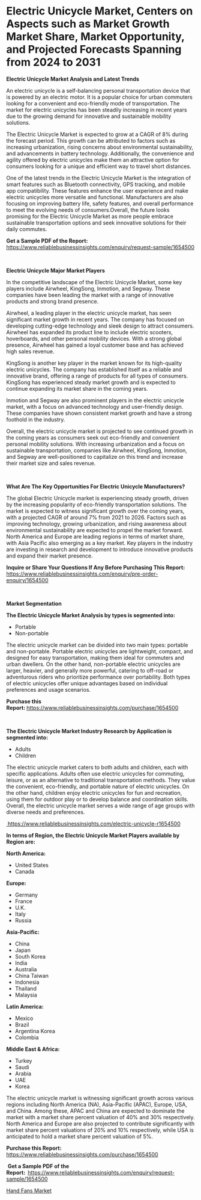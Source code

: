 <p><h1>Electric Unicycle Market, Centers on Aspects such as Market Growth Market Share, Market Opportunity, and Projected Forecasts Spanning from 2024 to 2031</h1></p><p><strong>Electric Unicycle Market Analysis and Latest Trends</strong></p>
<p><p>An electric unicycle is a self-balancing personal transportation device that is powered by an electric motor. It is a popular choice for urban commuters looking for a convenient and eco-friendly mode of transportation. The market for electric unicycles has been steadily increasing in recent years due to the growing demand for innovative and sustainable mobility solutions.</p><p>The Electric Unicycle Market is expected to grow at a CAGR of 8% during the forecast period. This growth can be attributed to factors such as increasing urbanization, rising concerns about environmental sustainability, and advancements in battery technology. Additionally, the convenience and agility offered by electric unicycles make them an attractive option for consumers looking for a unique and efficient way to travel short distances.</p><p>One of the latest trends in the Electric Unicycle Market is the integration of smart features such as Bluetooth connectivity, GPS tracking, and mobile app compatibility. These features enhance the user experience and make electric unicycles more versatile and functional. Manufacturers are also focusing on improving battery life, safety features, and overall performance to meet the evolving needs of consumers.Overall, the future looks promising for the Electric Unicycle Market as more people embrace sustainable transportation options and seek innovative solutions for their daily commutes.</p></p>
<p><strong>Get a Sample PDF of the Report:&nbsp;</strong> <a href="https://www.reliablebusinessinsights.com/enquiry/request-sample/1654500">https://www.reliablebusinessinsights.com/enquiry/request-sample/1654500</a></p>
<p>&nbsp;</p>
<p><strong>Electric Unicycle Major Market Players</strong></p>
<p><p>In the competitive landscape of the Electric Unicycle Market, some key players include Airwheel, KingSong, Inmotion, and Segway. These companies have been leading the market with a range of innovative products and strong brand presence.</p><p>Airwheel, a leading player in the electric unicycle market, has seen significant market growth in recent years. The company has focused on developing cutting-edge technology and sleek design to attract consumers. Airwheel has expanded its product line to include electric scooters, hoverboards, and other personal mobility devices. With a strong global presence, Airwheel has gained a loyal customer base and has achieved high sales revenue.</p><p>KingSong is another key player in the market known for its high-quality electric unicycles. The company has established itself as a reliable and innovative brand, offering a range of products for all types of consumers. KingSong has experienced steady market growth and is expected to continue expanding its market share in the coming years.</p><p>Inmotion and Segway are also prominent players in the electric unicycle market, with a focus on advanced technology and user-friendly design. These companies have shown consistent market growth and have a strong foothold in the industry.</p><p>Overall, the electric unicycle market is projected to see continued growth in the coming years as consumers seek out eco-friendly and convenient personal mobility solutions. With increasing urbanization and a focus on sustainable transportation, companies like Airwheel, KingSong, Inmotion, and Segway are well-positioned to capitalize on this trend and increase their market size and sales revenue.</p></p>
<p>&nbsp;</p>
<p><strong>What Are The Key Opportunities For Electric Unicycle Manufacturers?</strong></p>
<p><p>The global Electric Unicycle market is experiencing steady growth, driven by the increasing popularity of eco-friendly transportation solutions. The market is expected to witness significant growth over the coming years, with a projected CAGR of around 7% from 2021 to 2026. Factors such as improving technology, growing urbanization, and rising awareness about environmental sustainability are expected to propel the market forward. North America and Europe are leading regions in terms of market share, with Asia Pacific also emerging as a key market. Key players in the industry are investing in research and development to introduce innovative products and expand their market presence.</p></p>
<p><strong>Inquire or Share Your Questions If Any Before Purchasing This Report:</strong> <a href="https://www.reliablebusinessinsights.com/enquiry/pre-order-enquiry/1654500">https://www.reliablebusinessinsights.com/enquiry/pre-order-enquiry/1654500</a></p>
<p>&nbsp;</p>
<p><strong>Market Segmentation</strong></p>
<p><strong>The Electric Unicycle Market Analysis by types is segmented into:</strong></p>
<p><ul><li>Portable</li><li>Non-portable</li></ul></p>
<p><p>The electric unicycle market can be divided into two main types: portable and non-portable. Portable electric unicycles are lightweight, compact, and designed for easy transportation, making them ideal for commuters and urban dwellers. On the other hand, non-portable electric unicycles are larger, heavier, and generally more powerful, catering to off-road or adventurous riders who prioritize performance over portability. Both types of electric unicycles offer unique advantages based on individual preferences and usage scenarios.</p></p>
<p><strong>Purchase this Report:&nbsp;</strong><a href="https://www.reliablebusinessinsights.com/purchase/1654500">https://www.reliablebusinessinsights.com/purchase/1654500</a></p>
<p>&nbsp;</p>
<p><strong>The Electric Unicycle Market Industry Research by Application is segmented into:</strong></p>
<p><ul><li>Adults</li><li>Children</li></ul></p>
<p><p>The electric unicycle market caters to both adults and children, each with specific applications. Adults often use electric unicycles for commuting, leisure, or as an alternative to traditional transportation methods. They value the convenient, eco-friendly, and portable nature of electric unicycles. On the other hand, children enjoy electric unicycles for fun and recreation, using them for outdoor play or to develop balance and coordination skills. Overall, the electric unicycle market serves a wide range of age groups with diverse needs and preferences.</p></p>
<p><a href="https://www.reliablebusinessinsights.com/electric-unicycle-r1654500">&nbsp;https://www.reliablebusinessinsights.com/electric-unicycle-r1654500</a></p>
<p><strong>In terms of Region, the Electric Unicycle Market Players available by Region are:</strong></p>
<p>
    <p> <strong> North America: </strong>
        <ul>
            <li>United States</li>
            <li>Canada</li>
        </ul>
        </p> 
    <p> <strong> Europe: </strong>
        <ul>
            <li>Germany</li>
            <li>France</li>
            <li>U.K.</li>
            <li>Italy</li>
            <li>Russia</li>
        </ul>
        </p> 
    <p> <strong> Asia-Pacific: </strong>
        <ul>
            <li>China</li>
            <li>Japan</li>
            <li>South Korea</li>
            <li>India</li>
            <li>Australia</li>
            <li>China Taiwan</li>
            <li>Indonesia</li>
            <li>Thailand</li>
            <li>Malaysia</li>
        </ul>
        </p> 
    <p> <strong> Latin America: </strong>
        <ul>
            <li>Mexico</li>
            <li>Brazil</li>
            <li>Argentina Korea</li>
            <li>Colombia</li>
        </ul>
        </p> 
    <p> <strong> Middle East & Africa: </strong>
        <ul>
            <li>Turkey</li>
            <li>Saudi</li>
            <li>Arabia</li>
            <li>UAE</li>
            <li>Korea</li>
        </ul>
    </p>
    </p>
<p><p>The electric unicycle market is witnessing significant growth across various regions including North America (NA), Asia-Pacific (APAC), Europe, USA, and China. Among these, APAC and China are expected to dominate the market with a market share percent valuation of 40% and 30% respectively. North America and Europe are also projected to contribute significantly with market share percent valuations of 20% and 10% respectively, while USA is anticipated to hold a market share percent valuation of 5%.</p></p>
<p><strong>Purchase this Report: </strong><a href="https://www.reliablebusinessinsights.com/purchase/1654500">https://www.reliablebusinessinsights.com/purchase/1654500</a></p>
<p>&nbsp;<strong>Get a Sample PDF of the Report:&nbsp;&nbsp;</strong><a href="https://www.reliablebusinessinsights.com/enquiry/request-sample/1654500">https://www.reliablebusinessinsights.com/enquiry/request-sample/1654500</a></p>
<p><strong></strong></p>
<p><p><a href="https://github.com/kmtkihkn89/Market-Research-Report-List-1/blob/main/hand-fans-market.md">Hand Fans Market</a></p></p>
